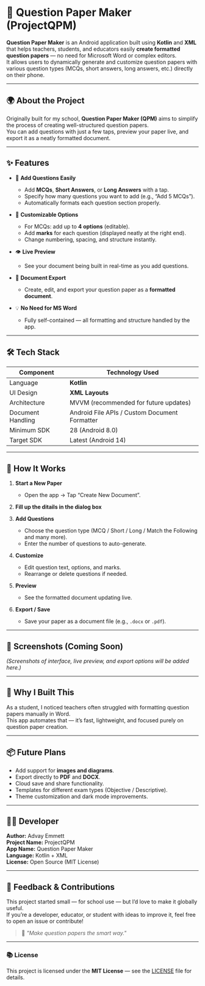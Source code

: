 # 📘 Question Paper Maker (ProjectQPM)

**Question Paper Maker** is an Android application built using **Kotlin** and **XML** that helps teachers, students, and educators easily **create formatted question papers** — no need for Microsoft Word or complex editors.  
It allows users to dynamically generate and customize question papers with various question types (MCQs, short answers, long answers, etc.) directly on their phone.

---

## 🌍 About the Project

Originally built for my school, **Question Paper Maker (QPM)** aims to simplify the process of creating well-structured question papers.  
You can add questions with just a few taps, preview your paper live, and export it as a neatly formatted document.

---

## ✨ Features

- 🧠 **Add Questions Easily**
    - Add **MCQs**, **Short Answers**, or **Long Answers** with a tap.
    - Specify how many questions you want to add (e.g., “Add 5 MCQs”).
    - Automatically formats each question section properly.

- 📝 **Customizable Options**
    - For MCQs: add up to **4 options** (editable).
    - Add **marks** for each question (displayed neatly at the right end).
    - Change numbering, spacing, and structure instantly.

- 👁️ **Live Preview**
    - See your document being built in real-time as you add questions.

- 📄 **Document Export**
    - Create, edit, and export your question paper as a **formatted document**.

- 💡 **No Need for MS Word**
    - Fully self-contained — all formatting and structure handled by the app.

---

## 🛠️ Tech Stack

| Component | Technology Used                               |
|------------|-----------------------------------------------|
| Language | **Kotlin**                                    |
| UI Design | **XML Layouts**                               |
| Architecture | MVVM (recommended for future updates)         |
| Document Handling | Android File APIs / Custom Document Formatter |
| Minimum SDK | 28 (Android 8.0)                     |
| Target SDK | Latest (Android 14)                           |

---

## 🚀 How It Works

1. **Start a New Paper**
    - Open the app → Tap “Create New Document”.

2. **Fill up the ditails in the dialog box**

3. **Add Questions**
    - Choose the question type (MCQ / Short / Long / Match the Following and many more).
    - Enter the number of questions to auto-generate.

4. **Customize**
    - Edit question text, options, and marks.
    - Rearrange or delete questions if needed.

5. **Preview**
    - See the formatted document updating live.

6. **Export / Save**
    - Save your paper as a document file (e.g., `.docx` or `.pdf`).

---

## 📸 Screenshots (Coming Soon)
*(Screenshots of interface, live preview, and export options will be added here.)*

---

## 💬 Why I Built This

As a student, I noticed teachers often struggled with formatting question papers manually in Word.  
This app automates that — it’s fast, lightweight, and focused purely on question paper creation.

---

## 📦 Future Plans

- Add support for **images and diagrams**.
- Export directly to **PDF** and **DOCX**.
- Cloud save and share functionality.
- Templates for different exam types (Objective / Descriptive).
- Theme customization and dark mode improvements.

---

## 👨‍💻 Developer

**Author:** Advay Emmett  
**Project Name:** ProjectQPM  
**App Name:** Question Paper Maker  
**Language:** Kotlin + XML  
**License:** Open Source (MIT License)

---

## 💌 Feedback & Contributions

This project started small — for school use — but I’d love to make it globally useful.  
If you’re a developer, educator, or student with ideas to improve it, feel free to open an issue or contribute!

> 🧾 _"Make question papers the smart way."_

---

### 📚 License

This project is licensed under the **MIT License** — see the [LICENSE](LICENSE) file for details.